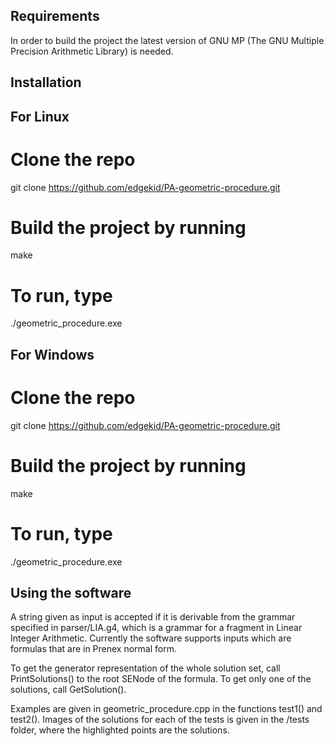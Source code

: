 ## Requirements

In order to build the project the latest version of GNU MP (The GNU Multiple Precision Arithmetic Library) is needed.

## Installation

## For Linux

# Clone the repo

git clone https://github.com/edgekid/PA-geometric-procedure.git

# Build the project by running

make

# To run, type

./geometric_procedure.exe

## For Windows

# Clone the repo

git clone https://github.com/edgekid/PA-geometric-procedure.git

# Build the project by running

make

# To run, type

./geometric_procedure.exe

## Using the software

A string given as input is accepted if it is derivable from the grammar specified in parser/LIA.g4, which is a grammar for a fragment in Linear Integer Arithmetic.
Currently the software supports inputs which are formulas that are in Prenex normal form.

To get the generator representation of the whole solution set, call PrintSolutions() to the root SENode of the formula.
To get only one of the solutions, call GetSolution().

Examples are given in geometric_procedure.cpp in the functions test1() and test2(). Images of the solutions for each of the tests is given in the /tests folder, where the highlighted points are the solutions.

